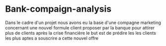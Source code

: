 # Bank-compaign-analysis
Dans le cadre d'un projet nous avons eu la base d'une compagne marketing concernant une nouvel formule client proposer par la banque pour attirer plus de clients après la crise financière le but est de prédire les les clients les plus aptes a souscrire a cette nouvel offre
